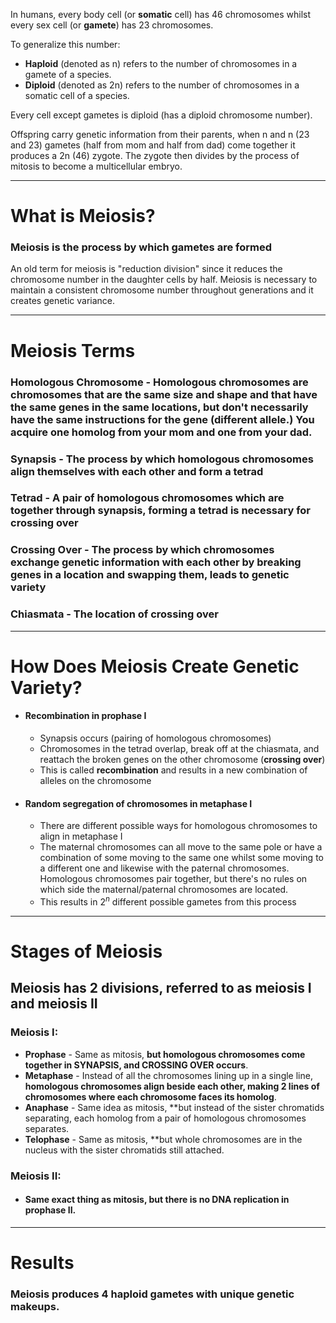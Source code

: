 In humans, every body cell (or **somatic** cell) has 46 chromosomes whilst every sex cell (or **gamete**) has 23 chromosomes.

To generalize this number:
- **Haploid** (denoted as n) refers to the number of chromosomes in a gamete of a species.
- **Diploid** (denoted as 2n) refers to the number of chromosomes in a somatic cell of a species.

Every cell except gametes is diploid (has a diploid chromosome number).

Offspring carry genetic information from their parents, when n and n (23 and 23) gametes (half from mom and half from dad) come together it produces a 2n (46) zygote. The zygote then divides by the process of mitosis to become a multicellular embryo.
***

# What is Meiosis?

### Meiosis is the process by which gametes are formed

An old term for meiosis is "reduction division" since it reduces the chromosome number in the daughter cells by half. Meiosis is necessary to maintain a consistent chromosome number throughout generations and it creates genetic variance.
***

# Meiosis Terms

### Homologous Chromosome - Homologous chromosomes are chromosomes that are the same size and shape and that have the same genes in the same locations, but don't necessarily have the same instructions for the gene (different allele.) You acquire one homolog from your mom and one from your dad.

### Synapsis - The process by which homologous chromosomes align themselves with each other and form a tetrad

### Tetrad - A pair of homologous chromosomes which are together through synapsis, forming a tetrad is necessary for crossing over

### Crossing Over - The process by which chromosomes exchange genetic information with each other by breaking genes in a location and swapping them, leads to genetic variety

### Chiasmata - The location of crossing over
***

# How Does Meiosis Create Genetic Variety?

- #### Recombination in prophase I
	- Synapsis occurs (pairing of homologous chromosomes)
	- Chromosomes in the tetrad overlap, break off at the chiasmata, and reattach the broken genes on the other chromosome (**crossing over**)
	- This is called **recombination** and results in a new combination of alleles on the chromosome

- #### Random segregation of chromosomes in metaphase I
	- There are different possible ways for homologous chromosomes to align in metaphase I
	- The maternal chromosomes can all move to the same pole or have a combination of some moving to the same one whilst some moving to a different one and likewise with the paternal chromosomes. Homologous chromosomes pair together, but there's no rules on which side the maternal/paternal chromosomes are located.
	- This results in $2^n$ different possible gametes from this process
***
# Stages of Meiosis

## Meiosis has 2 divisions, referred to as meiosis I and meiosis II

### Meiosis I:
- **Prophase** - Same as mitosis, **but homologous chromosomes come together in SYNAPSIS, and CROSSING OVER occurs**.
- **Metaphase** - Instead of all the chromosomes lining up in a single line, **homologous chromosomes align beside each other, making 2 lines of chromosomes where each chromosome faces its homolog**.
- **Anaphase** - Same idea as mitosis, **but instead of the sister chromatids separating, each homolog from a pair of homologous chromosomes separates.
- **Telophase** - Same as mitosis, **but whole chromosomes are in the nucleus with the sister chromatids still attached.

### Meiosis II:
- #### Same exact thing as mitosis, but there is no DNA replication in prophase II.
***
# Results

### Meiosis produces 4 haploid gametes with unique genetic makeups.